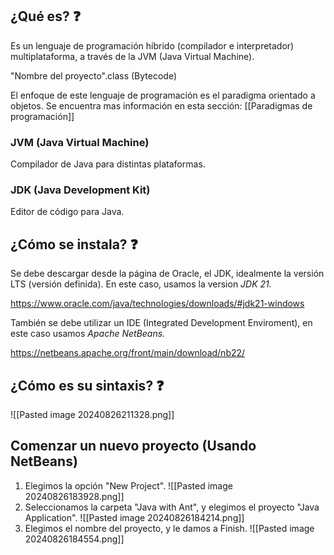 ## **¿Qué es?** ❓
Es un lenguaje de programación híbrido (compilador e interpretador) multiplataforma, a través de la JVM (Java Virtual Machine).

"Nombre del proyecto".class (Bytecode)

El enfoque de este lenguaje de programación es el paradigma orientado a objetos. Se encuentra mas información en esta sección: [[Paradigmas de programación]]

### JVM (Java Virtual Machine)
Compilador de Java para distintas plataformas.
### JDK (Java Development Kit)
Editor de código para Java.

## **¿Cómo se instala?** ❓
Se debe descargar desde la página de Oracle, el JDK, idealmente la versión LTS (versión definida). En este caso, usamos la version *JDK 21.*

https://www.oracle.com/java/technologies/downloads/#jdk21-windows

También se debe utilizar un IDE (Integrated Development Enviroment), en este caso usamos *Apache NetBeans.*

https://netbeans.apache.org/front/main/download/nb22/
## **¿Cómo es su sintaxis?** ❓
![[Pasted image 20240826211328.png]]
## **Comenzar un nuevo proyecto** (Usando NetBeans)

1. Elegimos la opción "New Project". ![[Pasted image 20240826183928.png]]
2. Seleccionamos la carpeta "Java with Ant", y elegimos el proyecto "Java Application". ![[Pasted image 20240826184214.png]]
3. Elegimos el nombre del proyecto, y le damos a Finish. ![[Pasted image 20240826184554.png]]
